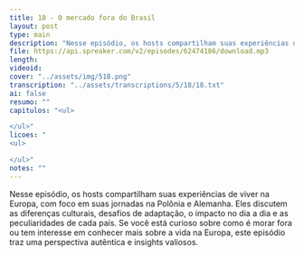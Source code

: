 ```yaml
---
title: 18 - O mercado fora do Brasil
layout: post
type: main
description: "Nesse episódio, os hosts compartilham suas experiências de viver na Europa, com foco em suas jornadas na Polônia e Alemanha. Eles discutem as diferenças culturais, desafios de adaptação, o impacto no dia a dia e as peculiaridades de cada país. Se você está curioso sobre como é morar fora ou tem interesse em conhecer mais sobre a vida na Europa, este episódio traz uma perspectiva autêntica e insights valiosos."
file: https://api.spreaker.com/v2/episodes/62474186/download.mp3
length: 
videoid: 
cover: "../assets/img/518.png"
transcription: "../assets/transcriptions/5/18/18.txt"
ai: false
resumo: ""
capitulos: "<ul>

</ul>"
licoes: "
<ul>

</ul>"
notes: ""
---
```


Nesse episódio, os hosts compartilham suas experiências de viver na Europa, com foco em suas jornadas na Polônia e Alemanha. Eles discutem as diferenças culturais, desafios de adaptação, o impacto no dia a dia e as peculiaridades de cada país. Se você está curioso sobre como é morar fora ou tem interesse em conhecer mais sobre a vida na Europa, este episódio traz uma perspectiva autêntica e insights valiosos.